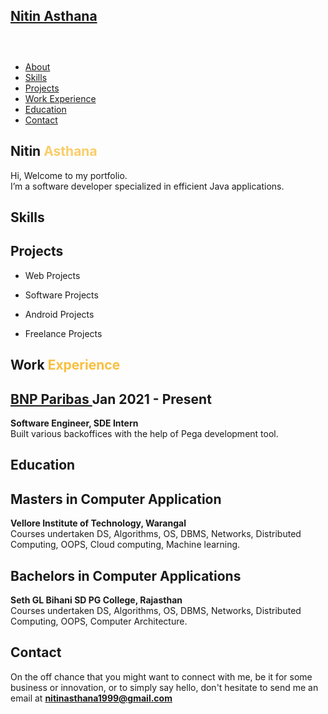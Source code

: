 <!DOCTYPE HTML>
<html>

   <head>
      <meta charset="utf-8">
      <meta http-equiv="X-UA-Compatible" content="IE=edge">
      <title>Nitin Asthana-Portfolio Webpage</title>
      <meta name="viewport" content="width=device-width, initial-scale=1">
      <meta name="description" content="Portfolio webpage of Nitin Asthana" />
      <meta name="keywords"
          content="portfolio,website,personal website,github,projects,computer science and engineering" />
      <meta name="author" content="Nitin Asthana" />
      <!--Social Media icons-->
      <link rel="stylesheet"
          href="https://cdnjs.cloudflare.com/ajax/libs/font-awesome/4.7.0/css/font-awesome.min.css">
      <!-- Place favicon.ico and apple-touch-icon.png in the root directory -->
      <link rel="icon" type="image/png" href="/images/logo.png">
      <link
          href="https://fonts.googleapis.com/css?family=Quicksand:300,400,500,700"
          rel="stylesheet">
      <link
          href="https://fonts.googleapis.com/css?family=Playfair+Display:400,400i,700"
          rel="stylesheet">
      <link
          href="https://fonts.googleapis.com/css?family=Montserrat|Open+Sans|Raleway&display=swap"
          rel="stylesheet">
      <!-- Animate.css -->
      <link rel="stylesheet" href="css/animate.css">
      <!-- Bootstrap  -->
      <link rel="stylesheet" href="css/bootstrap.css">
      <!-- Theme style  -->
      <link rel="stylesheet" href="css/style.css">
      <!-- Modernizr JS -->
      <script src="js/modernizr-2.6.2.min.js"></script>
      <!-----Google adsense code---->
      <script data-ad-client="ca-pub-2147632065762164" async
          src="https://pagead2.googlesyndication.com/pagead/js/adsbygoogle.js"></script>
      <script type="module" src="js/customjs/projects.js"></script>
      <script type="module" src="js/customjs/skills.js"></script>
      <script type="module" src="js/customjs/externalLink.js"></script>
   </head>

   <body>
      <canvas id="canvas"></canvas>
      <div id="colorlib-page">
         <div class="container-wrap">
            <a href="#" class="js-colorlib-nav-toggle colorlib-nav-toggle"
                data-toggle="collapse" data-target="#navbar"
                aria-expanded="false" aria-controls="navbar"><i></i></a>
            <!----Side bar--->
            <aside id="colorlib-aside" role="complementary"
                class="border js-fullheight">
               <div class="text-center">
                  <div class="author-img"
                      style="background-image: url(images/IMG_-wl1xai.jpg);">
                  </div>
                  <h1 id="colorlib-logo"><a
                         href="./index.html">Nitin Asthana</a>
                  </h1>
               </div>
               <nav id="colorlib-main-menu" role="navigation" class="navbar"
                   style="padding-top: 2em">
                  <div id="navbar" class="collapse">
                     <ul>
                        <li><a href="#" data-nav-section="about">About</a></li>
                        <li><a href="#" data-nav-section="skills">Skills</a>
                        </li>
                        <li><a href="#" data-nav-section="projects">Projects</a>
                        </li>
                        <li><a href="#" data-nav-section="experience">Work
                              Experience</a></li>
                        <li><a href="#"
                               data-nav-section="education">Education</a></li>
                        <li><a href="#" data-nav-section="contact">Contact</a>
                        </li>
                     </ul>
                  </div>
               </nav>
            </aside>
            <!----- main page--------->
            <div id="colorlib-main">
               <!---------------About me---------------------->
               <section class="colorlib-about" data-section="about">
                  <div class="colorlib-narrow-content">
                     <div class="row animate-box"
                         data-animate-effect="fadeInLeft">
                        <div class="about-desc">
                           <h1>Nitin <span style="color: #FACD69">Asthana</span>
                           </h1>
                           <p class="finalText">Hi, Welcome to my portfolio.<br>I’m a
                              software developer specialized in
                              efficient Java applications.
                           </p>
                        </div>
                     </div>
                  </div>
               </section>
               <!---------------Skills---------------->
               <section class="colorlib-skills" data-section="skills">
                  <div class="colorlib-narrow-content">
                     <div class="row row-bottom-padded-sm animate-box"
                         data-animate-effect="fadeInLeft">
                        <div class="about-desc">
                           <h1>Skills</h1>
                        </div>
                     </div>
                     <div id="skills" class="row">
                     </div>
                  </div>
               </section>
               <!--------------Projects---------------->
               <section class="colorlib-skills" data-section="projects">
                  <div class="colorlib-narrow-content">
                     <div class="row animate-box fadeInLeft animated"
                         data-animate-effect="fadeInLeft">
                        <div class="about-desc">
                           <h1>Projects</h1>
                        </div>
                     </div>
                     <ul id="accordion" class="accordion animate-box"
                         data-animate-effect="fadeInRight">
                        <li>
                           <div class="link">
                              <p style="margin-bottom: 0px">Web Projects</p>
                              <i class="fa fa-chevron-down"></i>
                           </div>
                           <ul id="web-projects" class="submenu">
                           </ul>
                        </li>
                        <li>
                           <div class="link">
                              <p style="margin-bottom: 0px">Software Projects
                              </p>
                              <i class="fa fa-chevron-down"></i>
                           </div>
                           <ul id="software-projects" class="submenu">
                           </ul>
                        </li>
                        <li>
                           <div class="link">
                              <p style="margin-bottom: 0px">Android Projects
                              </p>
                              <i class="fa fa-chevron-down"></i>
                           </div>
                           <ul id="android-projects" class="submenu">
                           </ul>
                        </li>
                        <li>
                           <div class="link">
                              <p style="margin-bottom: 0px">Freelance Projects
                              </p>
                              <i class="fa fa-chevron-down"></i>
                           </div>
                           <ul id="freelance-projects" class="submenu">
                           </ul>
                        </li>
                     </ul>
                  </div>
               </section>
               <!---------------Work Experience----------->
               <section class="colorlib-experience" data-section="experience">
                  <div class="colorlib-narrow-content">
                     <div class="row row-bottom-padded-sm animate-box fadeInLeft animated"
                         data-animate-effect="fadeInLeft">
                        <div class="about-desc">
                           <h1>Work <span
                                  style="color: #f9bf3f">Experience</span>
                           </h1>
                        </div>
                     </div>
                     <div class="row">
                        <div class="col-md-12">
                           <div class="timeline-centered">
                              <article class="timeline-entry animate-box"
                                  data-animate-effect="fadeInLeft">
                                 <div class="timeline-entry-inner">
                                    <div class="timeline-icon color-1">
                                       <i class="fa fa-code"></i>
                                    </div>
                                    <div class="timeline-label">
                                       <h2><a href="#">BNP Paribas
                                             </a>
                                          <span>Jan 2021 - Present</span>
                                       </h2>
                                       <p class="finalText"><strong>Software
                                             Engineer, SDE
                                             Intern</strong><br>Built various backoffices with the help of 
                                                                Pega development tool.</p>
                                    </div>
                                 </div>
                              </article>
                              <article class="timeline-entry animate-box"
                                  data-animate-effect="fadeInLeft">
                                 <div class="timeline-entry-inner">
                                    <div class="timeline-icon color-1">
                                       <i class="fa fa-code"></i>
                                    </div>
                                 </div>
                              </article>
                              <article class="timeline-entry begin animate-box"
                                  data-animate-effect="fadeInBottom">
                                 <div class="timeline-entry-inner">
                                    <div class="timeline-icon color-2">
                                    </div>
                                 </div>
                              </article>
                           </div>
                        </div>
                     </div>
                  </div>
               </section>
               <!---------------Education----------->
               <section class="colorlib-education" data-section="education">
                  <div class="colorlib-narrow-content">
                     <div class="row row-bottom-padded-sm animate-box fadeInLeft animated"
                         data-animate-effect="fadeInLeft">
                        <div class="about-desc">
                           <h1>Education</h1>
                        </div>
                     </div>
                     <div class="row">
                        <div class="col-md-12">
                           <div class="timeline-centered">
                              <article class="timeline-entry animate-box"
                                  data-animate-effect="fadeInLeft">
                                 <div class="timeline-entry-inner">
                                    <div class="timeline-icon color-1">
                                       <i class="fa fa-code"></i>
                                    </div>
                                    <div class="timeline-label">
                                       <h2>Masters in Computer Application
                                          </h2>
                                       <p class="finalText"><strong>Vellore
                                             Institute of
                                             Technology,
                                             Warangal</strong><br>Courses
                                          undertaken DS, Algorithms, OS, DBMS,
                                          Networks, Distributed Computing, OOPS,
                                          Cloud computing, Machine learning.</p>
                                    </div>
                                 </div>
                              </article>
                              <article class="timeline-entry animate-box"
                                  data-animate-effect="fadeInRight">
                                 <div class="timeline-entry-inner">
                                    <div class="timeline-icon color-5">
                                       <i class="fa fa-user"></i>
                                    </div>
                                    <div class="timeline-label">
                                       <h2>Bachelors in Computer Applications</h2>
                                       <p class="finalText"><strong>Seth GL Bihani SD PG College,
                                             Rajasthan</strong><br> Courses
                                          undertaken DS, Algorithms, OS, DBMS,
                                          Networks, Distributed Computing, OOPS,
                                          Computer Architecture.</p>
                                    </div>
                                 </div>
                              </article>
                              <article class="timeline-entry begin animate-box"
                                  data-animate-effect="fadeInBottom">
                                 <div class="timeline-entry-inner">
                                    <div class="timeline-icon color-2">
                                    </div>
                                 </div>
                              </article>
                           </div>
                        </div>
                     </div>
                  </div>
               </section>
               <!---------------Contact---------->
               <section class="colorlib-contact" data-section="contact">
                  <div class="colorlib-narrow-content">
                     <div class="row row-bottom-padded-sm animate-box"
                         data-animate-effect="fadeInLeft">
                        <div class="about-desc">
                           <h1>Contact</h1>
                        </div>
                        <p>On the off chance that you might want to
                           connect with me, be it for some business or
                           innovation, or to simply say hello, don't
                           hesitate to send me an email at <strong><a
                                  href="mailto: nitinasthana1999@gmail.com">nitinasthana1999@gmail.com</a></strong>
                        </p>
                     </div>
                     <div id="externalLinks" class="row">
                     </div>
                  </div>
               </section>
            </div>
         </div>
      </div>
      <!-- jQuery -->
      <script src="js/jquery.min.js"></script>
      <!-- jQuery Easing -->
      <script src="js/jquery.easing.1.3.js"></script>
      <!-- Bootstrap -->
      <script src="js/bootstrap.min.js"></script>
      <!-- Waypoints -->
      <script src="js/jquery.waypoints.min.js"></script>
      <!-- Flexslider -->
      <script src="js/jquery.flexslider-min.js"></script>
      <!-- Counters -->
      <script src="js/jquery.countTo.js"></script>
      <!-- MAIN JS -->
      <script src="js/main.js"></script>
      <!--canvas js--->
      <script src="js/canvas.js"></script>
   </body>

</html>
